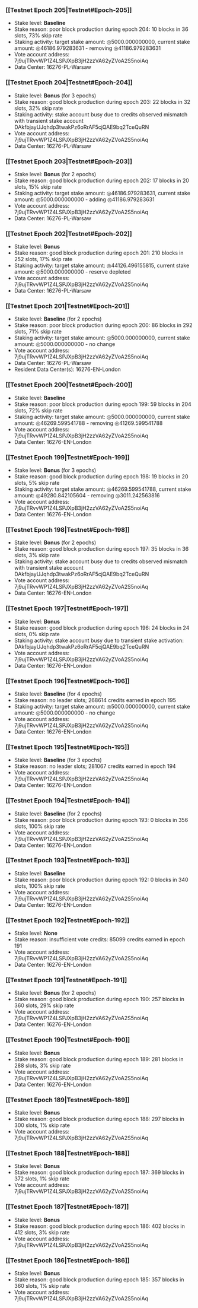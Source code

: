 ### [[Testnet Epoch 205|Testnet#Epoch-205]]
* Stake level: **Baseline**
* Stake reason: poor block production during epoch 204: 10 blocks in 36 slots, 73% skip rate
* Staking activity: target stake amount: ◎5000.000000000, current stake amount: ◎46186.979283631 - removing ◎41186.979283631
* Vote account address: 7j9ujTRvvWP1Z4LSPJXpB3jH2zzVA62yZVoA2S5noiAq
* Data Center: 16276-PL-Warsaw
### [[Testnet Epoch 204|Testnet#Epoch-204]]
* Stake level: **Bonus** (for 3 epochs)
* Stake reason: good block production during epoch 203: 22 blocks in 32 slots, 32% skip rate
* Staking activity: stake account busy due to credits observed mismatch with transient stake account DAkfbjayUJqhdp3twakPz6oRrAF5cjQAE9bq2TceQuRN
* Vote account address: 7j9ujTRvvWP1Z4LSPJXpB3jH2zzVA62yZVoA2S5noiAq
* Data Center: 16276-PL-Warsaw
### [[Testnet Epoch 203|Testnet#Epoch-203]]
* Stake level: **Bonus** (for 2 epochs)
* Stake reason: good block production during epoch 202: 17 blocks in 20 slots, 15% skip rate
* Staking activity: target stake amount: ◎46186.979283631, current stake amount: ◎5000.000000000 - adding ◎41186.979283631
* Vote account address: 7j9ujTRvvWP1Z4LSPJXpB3jH2zzVA62yZVoA2S5noiAq
* Data Center: 16276-PL-Warsaw
### [[Testnet Epoch 202|Testnet#Epoch-202]]
* Stake level: **Bonus**
* Stake reason: good block production during epoch 201: 210 blocks in 252 slots, 17% skip rate
* Staking activity: target stake amount: ◎44126.496155815, current stake amount: ◎5000.000000000 - reserve depleted
* Vote account address: 7j9ujTRvvWP1Z4LSPJXpB3jH2zzVA62yZVoA2S5noiAq
* Data Center: 16276-PL-Warsaw
### [[Testnet Epoch 201|Testnet#Epoch-201]]
* Stake level: **Baseline** (for 2 epochs)
* Stake reason: poor block production during epoch 200: 86 blocks in 292 slots, 71% skip rate
* Staking activity: target stake amount: ◎5000.000000000, current stake amount: ◎5000.000000000 - no change
* Vote account address: 7j9ujTRvvWP1Z4LSPJXpB3jH2zzVA62yZVoA2S5noiAq
* Data Center: 16276-PL-Warsaw
* Resident Data Center(s): 16276-EN-London
### [[Testnet Epoch 200|Testnet#Epoch-200]]
* Stake level: **Baseline**
* Stake reason: poor block production during epoch 199: 59 blocks in 204 slots, 72% skip rate
* Staking activity: target stake amount: ◎5000.000000000, current stake amount: ◎46269.599541788 - removing ◎41269.599541788
* Vote account address: 7j9ujTRvvWP1Z4LSPJXpB3jH2zzVA62yZVoA2S5noiAq
* Data Center: 16276-EN-London
### [[Testnet Epoch 199|Testnet#Epoch-199]]
* Stake level: **Bonus** (for 3 epochs)
* Stake reason: good block production during epoch 198: 19 blocks in 20 slots, 5% skip rate
* Staking activity: target stake amount: ◎46269.599541788, current stake amount: ◎49280.842105604 - removing ◎3011.242563816
* Vote account address: 7j9ujTRvvWP1Z4LSPJXpB3jH2zzVA62yZVoA2S5noiAq
* Data Center: 16276-EN-London
### [[Testnet Epoch 198|Testnet#Epoch-198]]
* Stake level: **Bonus** (for 2 epochs)
* Stake reason: good block production during epoch 197: 35 blocks in 36 slots, 3% skip rate
* Staking activity: stake account busy due to credits observed mismatch with transient stake account DAkfbjayUJqhdp3twakPz6oRrAF5cjQAE9bq2TceQuRN
* Vote account address: 7j9ujTRvvWP1Z4LSPJXpB3jH2zzVA62yZVoA2S5noiAq
* Data Center: 16276-EN-London
### [[Testnet Epoch 197|Testnet#Epoch-197]]
* Stake level: **Bonus**
* Stake reason: good block production during epoch 196: 24 blocks in 24 slots, 0% skip rate
* Staking activity: stake account busy due to transient stake activation: DAkfbjayUJqhdp3twakPz6oRrAF5cjQAE9bq2TceQuRN
* Vote account address: 7j9ujTRvvWP1Z4LSPJXpB3jH2zzVA62yZVoA2S5noiAq
* Data Center: 16276-EN-London
### [[Testnet Epoch 196|Testnet#Epoch-196]]
* Stake level: **Baseline** (for 4 epochs)
* Stake reason: no leader slots; 268614 credits earned in epoch 195
* Staking activity: target stake amount: ◎5000.000000000, current stake amount: ◎5000.000000000 - no change
* Vote account address: 7j9ujTRvvWP1Z4LSPJXpB3jH2zzVA62yZVoA2S5noiAq
* Data Center: 16276-EN-London
### [[Testnet Epoch 195|Testnet#Epoch-195]]
* Stake level: **Baseline** (for 3 epochs)
* Stake reason: no leader slots; 281067 credits earned in epoch 194
* Vote account address: 7j9ujTRvvWP1Z4LSPJXpB3jH2zzVA62yZVoA2S5noiAq
* Data Center: 16276-EN-London
### [[Testnet Epoch 194|Testnet#Epoch-194]]
* Stake level: **Baseline** (for 2 epochs)
* Stake reason: poor block production during epoch 193: 0 blocks in 356 slots, 100% skip rate 
* Vote account address: 7j9ujTRvvWP1Z4LSPJXpB3jH2zzVA62yZVoA2S5noiAq
* Data Center: 16276-EN-London
### [[Testnet Epoch 193|Testnet#Epoch-193]]
* Stake level: **Baseline**
* Stake reason: poor block production during epoch 192: 0 blocks in 340 slots, 100% skip rate 
* Vote account address: 7j9ujTRvvWP1Z4LSPJXpB3jH2zzVA62yZVoA2S5noiAq
* Data Center: 16276-EN-London
### [[Testnet Epoch 192|Testnet#Epoch-192]]
* Stake level: **None**
* Stake reason: insufficient vote credits: 85099 credits earned in epoch 191
* Vote account address: 7j9ujTRvvWP1Z4LSPJXpB3jH2zzVA62yZVoA2S5noiAq
* Data Center: 16276-EN-London
### [[Testnet Epoch 191|Testnet#Epoch-191]]
* Stake level: **Bonus** (for 2 epochs)
* Stake reason: good block production during epoch 190: 257 blocks in 360 slots, 29% skip rate
* Vote account address: 7j9ujTRvvWP1Z4LSPJXpB3jH2zzVA62yZVoA2S5noiAq
* Data Center: 16276-EN-London
### [[Testnet Epoch 190|Testnet#Epoch-190]]
* Stake level: **Bonus**
* Stake reason: good block production during epoch 189: 281 blocks in 288 slots, 3% skip rate
* Vote account address: 7j9ujTRvvWP1Z4LSPJXpB3jH2zzVA62yZVoA2S5noiAq
* Data Center: 16276-EN-London
### [[Testnet Epoch 189|Testnet#Epoch-189]]
* Stake level: **Bonus**
* Stake reason: good block production during epoch 188: 297 blocks in 300 slots, 1% skip rate
* Vote account address: 7j9ujTRvvWP1Z4LSPJXpB3jH2zzVA62yZVoA2S5noiAq
### [[Testnet Epoch 188|Testnet#Epoch-188]]
* Stake level: **Bonus**
* Stake reason: good block production during epoch 187: 369 blocks in 372 slots, 1% skip rate
* Vote account address: 7j9ujTRvvWP1Z4LSPJXpB3jH2zzVA62yZVoA2S5noiAq
### [[Testnet Epoch 187|Testnet#Epoch-187]]
* Stake level: **Bonus**
* Stake reason: good block production during epoch 186: 402 blocks in 412 slots, 3% skip rate
* Vote account address: 7j9ujTRvvWP1Z4LSPJXpB3jH2zzVA62yZVoA2S5noiAq
### [[Testnet Epoch 186|Testnet#Epoch-186]]
* Stake level: **Bonus**
* Stake reason: good block production during epoch 185: 357 blocks in 360 slots, 1% skip rate
* Vote account address: 7j9ujTRvvWP1Z4LSPJXpB3jH2zzVA62yZVoA2S5noiAq